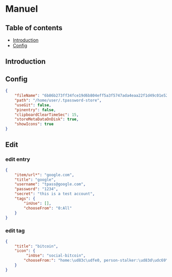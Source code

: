 # Manuel

## Table of contents
* [Introduction](#Introduction)
* [Config](#Config)

## Introduction

## Config

```json
{
    "fileName": "6b86b273ff34fce19d6b804eff5a3f5747ada4eaa22f1d49c01e52ddb7875b4b.pswd",
    "path": "/home/user/.tpassword-store",
    "useGit": false,
    "pinentry": false,
    "clipboardClearTimeSec": 15,
    "storeMetaDataOnDisk": true,
    "showIcons": true
}
```

## Edit

### edit entry

```json
{
    "item/url*": "google.com",
    "title": "google",
    "username": "tpass@google.com",
    "password": "1234",
    "secret": "this is a test account",
    "tags": {
    	"inUse": [],
        "chooseFrom": "0:All"
    }
}
```

### edit tag

```json
{
    "title": "bitcoin",
    "icon": {
         "inUse": "social-bitcoin",
        "chooseFrom:": "home:\ud83c\udfe0, person-stalker:\ud83d\udc69\u200d\ud83d\udc67, social-bitcoin:\u20bf, person:\ud83d\ude42, star:\u2b50, flag:\ud83c\udff3, heart:\u2    764, settings:\u2699, email:\u2709, cloud:\u2601, alert-circled:\u26a0, android-cart:\ud83d\uded2, image:\ud83d\uddbc, card:\ud83d\udcb3, earth:\ud83c\udf10, wifi:\ud83d\udcf6    , "
    }
}
```